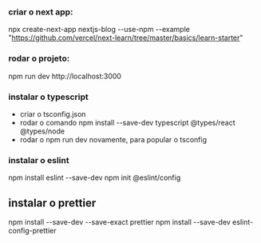 ### criar o next app:
npx create-next-app nextjs-blog --use-npm --example "https://github.com/vercel/next-learn/tree/master/basics/learn-starter"

### rodar o projeto:
npm run dev
http://localhost:3000

### instalar o typescript
- criar o tsconfig.json
- rodar o comando npm install --save-dev typescript @types/react @types/node
- rodar o npm run dev novamente, para popular o tsconfig

### instalar o eslint
npm install eslint --save-dev
npm init @eslint/config

## instalar o prettier
npm install --save-dev --save-exact prettier
npm install --save-dev eslint-config-prettier